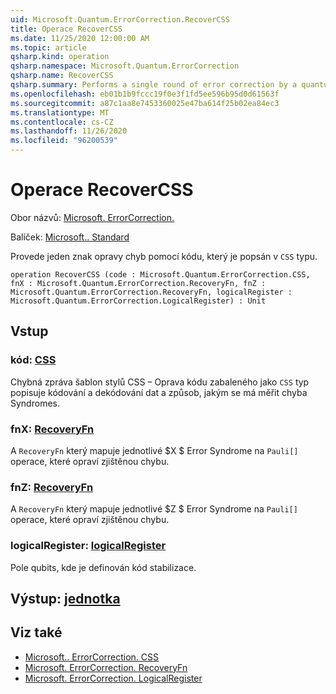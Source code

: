 ```yaml
---
uid: Microsoft.Quantum.ErrorCorrection.RecoverCSS
title: Operace RecoverCSS
ms.date: 11/25/2020 12:00:00 AM
ms.topic: article
qsharp.kind: operation
qsharp.namespace: Microsoft.Quantum.ErrorCorrection
qsharp.name: RecoverCSS
qsharp.summary: Performs a single round of error correction by a quantum code described by a `CSS` type.
ms.openlocfilehash: eb01b1b9fccc19f0e3f1fd5ee596b95d0d61563f
ms.sourcegitcommit: a87c1aa8e7453360025e47ba614f25b02ea84ec3
ms.translationtype: MT
ms.contentlocale: cs-CZ
ms.lasthandoff: 11/26/2020
ms.locfileid: "96200539"
---
```

# <a name="recovercss-operation"></a>Operace RecoverCSS

Obor názvů: [Microsoft. ErrorCorrection.](xref:Microsoft.Quantum.ErrorCorrection)

Balíček: [Microsoft.. Standard](https://nuget.org/packages/Microsoft.Quantum.Standard)


Provede jeden znak opravy chyb pomocí kódu, který je popsán v `CSS` typu.

```qsharp
operation RecoverCSS (code : Microsoft.Quantum.ErrorCorrection.CSS, fnX : Microsoft.Quantum.ErrorCorrection.RecoveryFn, fnZ : Microsoft.Quantum.ErrorCorrection.RecoveryFn, logicalRegister : Microsoft.Quantum.ErrorCorrection.LogicalRegister) : Unit
```


## <a name="input"></a>Vstup

### <a name="code--css"></a>kód: [CSS](xref:Microsoft.Quantum.ErrorCorrection.CSS)

Chybná zpráva šablon stylů CSS – Oprava kódu zabaleného jako `CSS` typ popisuje kódování a dekódování dat a způsob, jakým se má měřit chyba Syndromes.


### <a name="fnx--recoveryfn"></a>fnX: [RecoveryFn](xref:Microsoft.Quantum.ErrorCorrection.RecoveryFn)

A `RecoveryFn` který mapuje jednotlivé $X $ Error Syndrome na `Pauli[]` operace, které opraví zjištěnou chybu.


### <a name="fnz--recoveryfn"></a>fnZ: [RecoveryFn](xref:Microsoft.Quantum.ErrorCorrection.RecoveryFn)

A `RecoveryFn` který mapuje jednotlivé $Z $ Error Syndrome na `Pauli[]` operace, které opraví zjištěnou chybu.


### <a name="logicalregister--logicalregister"></a>logicalRegister: [logicalRegister](xref:Microsoft.Quantum.ErrorCorrection.LogicalRegister)

Pole qubits, kde je definován kód stabilizace.



## <a name="output--unit"></a>Výstup: [jednotka](xref:microsoft.quantum.lang-ref.unit)



## <a name="see-also"></a>Viz také

- [Microsoft.. ErrorCorrection. CSS](xref:Microsoft.Quantum.ErrorCorrection.CSS)
- [Microsoft. ErrorCorrection. RecoveryFn](xref:Microsoft.Quantum.ErrorCorrection.RecoveryFn)
- [Microsoft. ErrorCorrection. LogicalRegister](xref:Microsoft.Quantum.ErrorCorrection.LogicalRegister)
